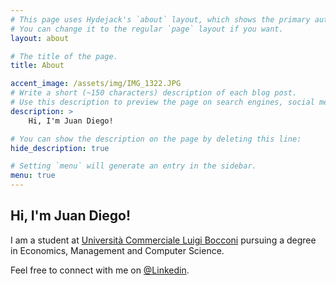 ```yaml
---
# This page uses Hydejack's `about` layout, which shows the primary author's picture and about text at the top.
# You can change it to the regular `page` layout if you want.
layout: about

# The title of the page.
title: About

accent_image: /assets/img/IMG_1322.JPG
# Write a short (~150 characters) description of each blog post.
# Use this description to preview the page on search engines, social media, etc.
description: >
    Hi, I'm Juan Diego!

# You can show the description on the page by deleting this line:
hide_description: true

# Setting `menu` will generate an entry in the sidebar.
menu: true
---
```


## Hi, I'm Juan Diego!

I am a student at [Università Commerciale Luigi Bocconi](http://unibocconi.eu) pursuing a degree in Economics, Management and Computer Science.

Feel free to connect with me on [@Linkedin](https://www.linkedin.com/in/juan-diego-donneys/).
